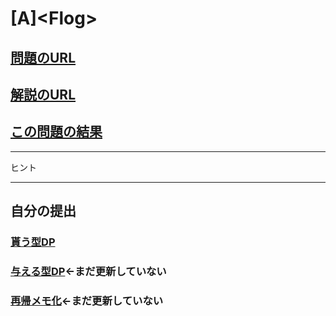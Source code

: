 # \[A\]\<Flog\>

## [問題のURL](https://atcoder.jp/contests/dp/tasks/dp_a)

## [解説のURL](https://qiita.com/drken/items/dc53c683d6de8aeacf5a#a-%E5%95%8F%E9%A1%8C---frog-1)

## [この問題の結果](https://atcoder.jp/contests/dp/submissions?f.Task=dp_a&f.LanguageName=C%2B%2B&f.Status=&f.User=)

<!---- 「問題の結果の見方」
 PROBLEMS→問題番号一覧→回答者数→accepted＋言語をセレクトする 
 ---->

-----

ヒント

-----

## 自分の提出

### [貰う型DP](https://atcoder.jp/contests/dp/submissions/24954182)

### [与える型DP](https://atcoder.jp/contests/dp/submissions/24954182)←まだ更新していない

### [再帰メモ化](https://atcoder.jp/contests/dp/submissions/24954182)←まだ更新していない

